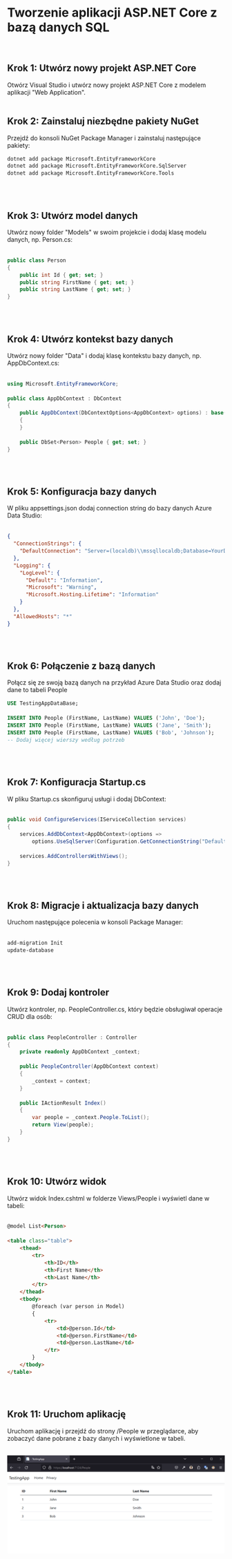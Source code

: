 <!--# TestingApp
Prosta aplikacja w ASP.NET Core MVC która wyświetala dane pobrane z bazy -->

# Tworzenie aplikacji ASP.NET Core z bazą danych SQL
<br>

## Krok 1: Utwórz nowy projekt ASP.NET Core

Otwórz Visual Studio i utwórz nowy projekt ASP.NET Core z modelem aplikacji "Web Application".
<br><br>

## Krok 2: Zainstaluj niezbędne pakiety NuGet

Przejdź do konsoli NuGet Package Manager i zainstaluj następujące pakiety:

```bash
dotnet add package Microsoft.EntityFrameworkCore
dotnet add package Microsoft.EntityFrameworkCore.SqlServer
dotnet add package Microsoft.EntityFrameworkCore.Tools
```
<br><br>
## Krok 3: Utwórz model danych

Utwórz nowy folder "Models" w swoim projekcie i dodaj klasę modelu danych, np. Person.cs:

```csharp

public class Person
{
    public int Id { get; set; }
    public string FirstName { get; set; }
    public string LastName { get; set; }
}
```
<br><br>
## Krok 4: Utwórz kontekst bazy danych

Utwórz nowy folder "Data" i dodaj klasę kontekstu bazy danych, np. AppDbContext.cs:

```csharp

using Microsoft.EntityFrameworkCore;

public class AppDbContext : DbContext
{
    public AppDbContext(DbContextOptions<AppDbContext> options) : base(options)
    {
    }

    public DbSet<Person> People { get; set; }
}
```
<br><br>
## Krok 5: Konfiguracja bazy danych

W pliku appsettings.json dodaj connection string do bazy danych Azure Data Studio:

```json

{
  "ConnectionStrings": {
    "DefaultConnection": "Server=(localdb)\\mssqllocaldb;Database=YourDatabaseName;Trusted_Connection=True;MultipleActiveResultSets=true"
  },
  "Logging": {
    "LogLevel": {
      "Default": "Information",
      "Microsoft": "Warning",
      "Microsoft.Hosting.Lifetime": "Information"
    }
  },
  "AllowedHosts": "*"
}
```
<br><br>
## Krok 6: Połączenie z bazą danych
Połącz się ze swoją bazą danych na przykład Azure Data Studio oraz dodaj dane to tabeli People

```sql
USE TestingAppDataBase;

INSERT INTO People (FirstName, LastName) VALUES ('John', 'Doe');
INSERT INTO People (FirstName, LastName) VALUES ('Jane', 'Smith');
INSERT INTO People (FirstName, LastName) VALUES ('Bob', 'Johnson');
-- Dodaj więcej wierszy według potrzeb
```
<br><br>
## Krok 7: Konfiguracja Startup.cs

W pliku Startup.cs skonfiguruj usługi i dodaj DbContext:

```csharp

public void ConfigureServices(IServiceCollection services)
{
    services.AddDbContext<AppDbContext>(options =>
        options.UseSqlServer(Configuration.GetConnectionString("DefaultConnection")));

    services.AddControllersWithViews();
}
```
<br><br>
## Krok 8: Migracje i aktualizacja bazy danych

Uruchom następujące polecenia w konsoli Package Manager:

```bash

add-migration Init
update-database
```
<br><br>
## Krok 9: Dodaj kontroler

Utwórz kontroler, np. PeopleController.cs, który będzie obsługiwał operacje CRUD dla osób:

```csharp

public class PeopleController : Controller
{
    private readonly AppDbContext _context;

    public PeopleController(AppDbContext context)
    {
        _context = context;
    }

    public IActionResult Index()
    {
        var people = _context.People.ToList();
        return View(people);
    }
}
```
<br><br>
## Krok 10: Utwórz widok

Utwórz widok Index.cshtml w folderze Views/People i wyświetl dane w tabeli:

```html

@model List<Person>

<table class="table">
    <thead>
        <tr>
            <th>ID</th>
            <th>First Name</th>
            <th>Last Name</th>
        </tr>
    </thead>
    <tbody>
        @foreach (var person in Model)
        {
            <tr>
                <td>@person.Id</td>
                <td>@person.FirstName</td>
                <td>@person.LastName</td>
            </tr>
        }
    </tbody>
</table>
```
<br><br>
## Krok 11: Uruchom aplikację

Uruchom aplikację i przejdź do strony /People w przeglądarce, aby zobaczyć dane pobrane z bazy danych i wyświetlone w tabeli.

<br>

<img src="https://raw.githubusercontent.com/iuno-san/Database-related-application/master/TestAppImg.png">
